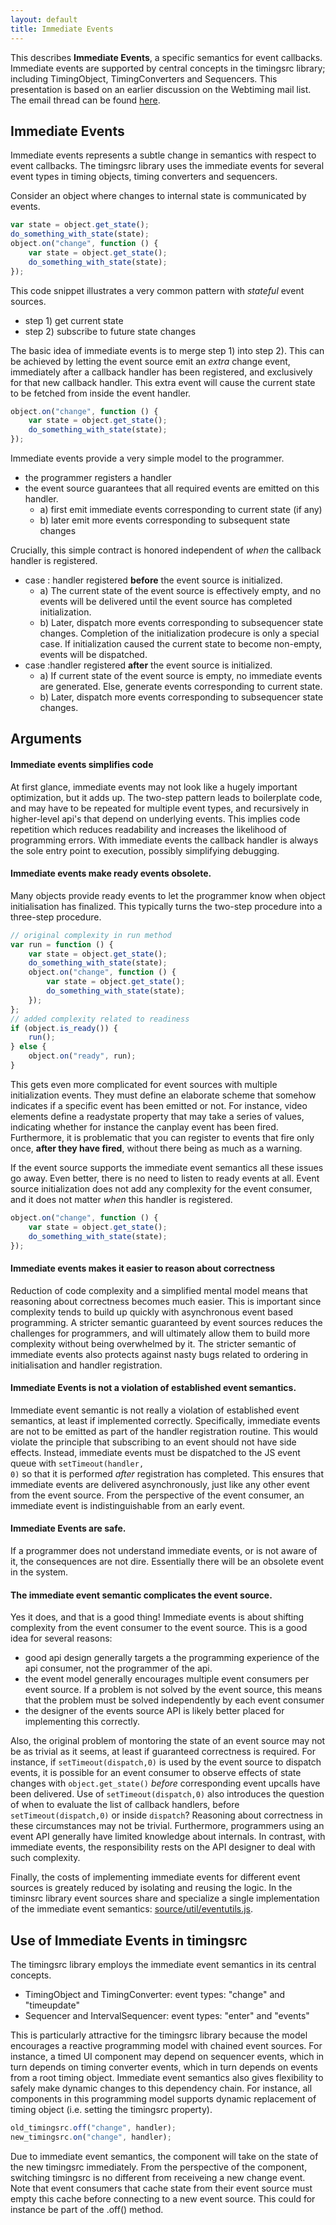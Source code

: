 ```yaml
---
layout: default
title: Immediate Events
---
```


This describes **Immediate Events**, a specific semantics for event callbacks. Immediate events are supported by central concepts in the timingsrc library; including TimingObject, TimingConverters and Sequencers. This presentation is based on an earlier discussion on the Webtiming mail list.
The email thread can be found [here](https://lists.w3.org/Archives/Public/public-webtiming/2015Jun/0005.html).


## Immediate Events

Immediate events represents a subtle change in semantics with respect to event callbacks. 
The timingsrc library uses the immediate events for several event types in timing objects, 
timing converters and sequencers.

Consider an object where changes to internal state is communicated by events. 

```javascript
var state = object.get_state();
do_something_with_state(state);
object.on("change", function () {
	var state = object.get_state();
	do_something_with_state(state);
});
```

This code snippet illustrates a very common pattern with *stateful* event sources.

- step 1) get current state
- step 2) subscribe to future state changes

The basic idea of immediate events is to merge step 1) into step 2). This can be achieved
by letting the event source emit an *extra* change event, immediately after a callback handler has been registered, 
and exclusively for that new callback handler. This extra event will cause the current state to be fetched from inside the event handler.

```javascript
object.on("change", function () {
	var state = object.get_state();
	do_something_with_state(state);
});
```

Immediate events provide a very simple model to the programmer. 

- the programmer registers a handler
- the event source guarantees that all required events are emitted on this handler. 
	- a) first emit immediate events corresponding to current state (if any)
	- b) later emit more events corresponding to subsequent state changes

Crucially, this simple contract is honored independent of *when* the callback handler is registered.

- case : handler registered **before** the event source is initialized. 
	- a) The current state of the event source is effectively empty, and no events will be delivered until the event source has completed initialization.
	- b) Later, dispatch more events corresponding to subsequencer state changes. Completion of the initialization prodecure 
	is only a special case. If initialization caused the current state to become non-empty, events will be dispatched.
- case :handler registered **after** the event source is initialized.
	- a) If current state of the event source is empty, no immediate events are generated. Else, generate events corresponding to current state.
	- b) Later, dispatch more events corresponding to subsequencer state changes. 


## Arguments

#### Immediate events simplifies code

At first glance, immediate events may not look like a hugely important optimization, but it adds up. The
two-step pattern leads to boilerplate code, and may have to be repeated for multiple event types, and recursively in
higher-level api's that depend on underlying events. This implies code repetition which
reduces readability and increases the likelihood of programming errors. With immediate events the callback
handler is always the sole entry point to execution, possibly simplifying debugging. 

#### Immediate events make ready events obsolete.

Many objects provide ready events to let the programmer know when object initialisation has finalized. 
This typically turns the two-step procedure into a three-step procedure.

```javascript
// original complexity in run method
var run = function () {
	var state = object.get_state();
	do_something_with_state(state);
	object.on("change", function () {
		var state = object.get_state();
		do_something_with_state(state);
	});
};
// added complexity related to readiness
if (object.is_ready()) {
	run();
} else {
	object.on("ready", run);	
}
```

This gets even more complicated for event sources with multiple initialization events. They must define an elaborate scheme that somehow indicates if a specific event has been emitted or not. For instance, video elements define a readystate property that may take a series of values, indicating whether for instance the canplay event has been fired. Furthermore, it is problematic that you can register to events that fire only once, **after they have fired**, without there being as much as a warning.

If the event source supports the immediate event semantics all these issues go away. Even better, there is no need to listen to ready events at all.
Event source initialization does not add any complexity for the event consumer, and it does not matter *when* this handler is registered.

```javascript
object.on("change", function () {
	var state = object.get_state();
	do_something_with_state(state);
});
```

#### Immediate events makes it easier to reason about correctness

Reduction of code complexity and a simplified mental model means that reasoning about correctness becomes much easier. 
This is important since complexity tends to build up quickly with asynchronous event based programming. 
A stricter semantic guaranteed by event sources reduces the challenges for programmers, and will ultimately allow them to build 
more complexity without being overwhelmed by it. The stricter semantic of immediate events also protects against nasty bugs related to ordering in initialisation and handler registration. 


#### Immediate Events is not a violation of established event semantics.

Immediate event semantic is not really a violation of established event semantics, at least if implemented correctly. Specifically, immediate events are not to be emitted as part of the handler registration routine. This would violate the principle that subscribing to an event should not have side effects. Instead, immediate events must be dispatched to the JS event queue with <code>setTimeout(handler, 0)</code> so that it is performed *after* registration has completed. This ensures that immediate events are delivered asynchronously, just like any other event from the event source. From the perspective of the event consumer, an immediate event is indistinguishable from an early event.

#### Immediate Events are safe.

If a programmer does not understand immediate events, or is not aware of it, the consequences are not dire. Essentially there will be an obsolete event in the system.


#### The immediate event semantic complicates the event source.

Yes it does, and that is a good thing! Immediate events is about shifting complexity from the event consumer to the event source. This is a good idea for several reasons:

- good api design generally targets a the programming experience of the api consumer, not the programmer of the api.
- the event model generally encourages multiple event consumers per event source. If a problem is not solved by the event source, this means that the problem must be solved independently by each event consumer
- the designer of the events source API is likely better placed for implementing this correctly.

Also, the original problem of montoring the state of an event source may not be as trivial as it seems, at least if guaranteed correctness is required. For instance, if <code>setTimeout(dispatch,0)</code> is used by the event source to dispatch events, it is possible for an event consumer to observe effects of state changes with <code>object.get_state()</code> *before* corresponding event upcalls have been delivered. Use of <code>setTimeout(dispatch,0)</code> also introduces the question of when to evaluate the list of callback handlers, before <code>setTimeout(dispatch,0)</code> or inside <code>dispatch</code>? Reasoning about correctness in these circumstances may not be trivial. Furthermore, programmers using an event API generally have limited knowledge about internals. In contrast, with immediate events, the responsibility rests on the API designer to deal with such complexity.

Finally, the costs of implementing immediate events for different event sources is greately reduced by isolating and reusing the logic. In the timinsrc library event sources share and specialize a single implementation of the immediate event semantics: [source/util/eventutils.js](../source/util/eventutils.js).



<a name="timingsrc"></a>
## Use of Immediate Events in timingsrc

The timingsrc library employs the immediate event semantics in its central concepts.

- TimingObject and TimingConverter: event types: "change" and "timeupdate"
- Sequencer and IntervalSequencer: event types: "enter" and "events"

This is particularly attractive for the timingsrc library because the model encourages a reactive programming model with chained event sources. For instance, a timed UI component may depend on sequencer events, which in turn depends on timing converter events, which in turn depends on events from a root timing object. Immediate event semantics also gives flexibility to safely make dynamic changes to this dependency chain. For instance, all components in this programming model supports dynamic replacement of timing object (i.e. setting the timingsrc property). 

```javascript
old_timingsrc.off("change", handler);
new_timingsrc.on("change", handler);
```
Due to immediate event semantics, the component will take on the state of the new timingsrc immediately. From the perspective of the component, switching timingsrc is no different from receiveing a new change event. Note that event consumers that cache state from their event source must empty this cache before connecting to a new event source. This could for instance be part of the .off() method. 

